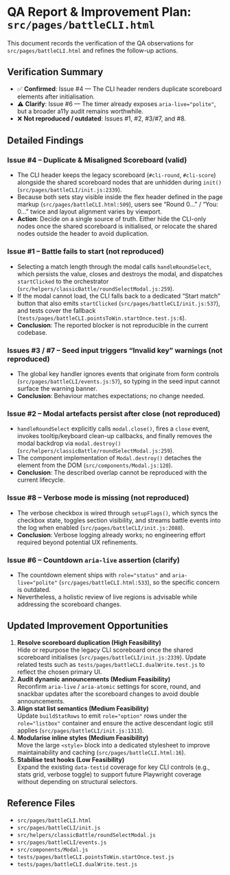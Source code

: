# QA Report & Improvement Plan: `src/pages/battleCLI.html`

This document records the verification of the QA observations for `src/pages/battleCLI.html` and refines the follow-up actions.

## Verification Summary

- ✅ **Confirmed**: Issue #4 — The CLI header renders duplicate scoreboard elements after initialisation.
- ⚠️ **Clarify**: Issue #6 — The timer already exposes `aria-live="polite"`, but a broader a11y audit remains worthwhile.
- ❌ **Not reproduced / outdated**: Issues #1, #2, #3/#7, and #8.

## Detailed Findings

### Issue #4 – Duplicate & Misaligned Scoreboard (**valid**)
- The CLI header keeps the legacy scoreboard (`#cli-round`, `#cli-score`) alongside the shared scoreboard nodes that are unhidden during `init()` (`src/pages/battleCLI/init.js:2339`).
- Because both sets stay visible inside the flex header defined in the page markup (`src/pages/battleCLI.html:509`), users see “Round 0…” / “You: 0…” twice and layout alignment varies by viewport.
- **Action**: Decide on a single source of truth. Either hide the CLI-only nodes once the shared scoreboard is initialised, or relocate the shared nodes outside the header to avoid duplication.

### Issue #1 – Battle fails to start (**not reproduced**)
- Selecting a match length through the modal calls `handleRoundSelect`, which persists the value, closes and destroys the modal, and dispatches `startClicked` to the orchestrator (`src/helpers/classicBattle/roundSelectModal.js:259`).
- If the modal cannot load, the CLI falls back to a dedicated “Start match” button that also emits `startClicked` (`src/pages/battleCLI/init.js:537`), and tests cover the fallback (`tests/pages/battleCLI.pointsToWin.startOnce.test.js:6`).
- **Conclusion**: The reported blocker is not reproducible in the current codebase.

### Issues #3 / #7 – Seed input triggers “Invalid key” warnings (**not reproduced**)
- The global key handler ignores events that originate from form controls (`src/pages/battleCLI/events.js:57`), so typing in the seed input cannot surface the warning banner.
- **Conclusion**: Behaviour matches expectations; no change needed.

### Issue #2 – Modal artefacts persist after close (**not reproduced**)
- `handleRoundSelect` explicitly calls `modal.close()`, fires a `close` event, invokes tooltip/keyboard clean-up callbacks, and finally removes the modal backdrop via `modal.destroy()` (`src/helpers/classicBattle/roundSelectModal.js:259`).
- The component implementation of `Modal.destroy()` detaches the element from the DOM (`src/components/Modal.js:120`).
- **Conclusion**: The described overlap cannot be reproduced with the current lifecycle.

### Issue #8 – Verbose mode is missing (**not reproduced**)
- The verbose checkbox is wired through `setupFlags()`, which syncs the checkbox state, toggles section visibility, and streams battle events into the log when enabled (`src/pages/battleCLI/init.js:2088`).
- **Conclusion**: Verbose logging already works; no engineering effort required beyond potential UX refinements.

### Issue #6 – Countdown `aria-live` assertion (**clarify**)
- The countdown element ships with `role="status"` and `aria-live="polite"` (`src/pages/battleCLI.html:533`), so the specific concern is outdated.
- Nevertheless, a holistic review of live regions is advisable while addressing the scoreboard changes.

## Updated Improvement Opportunities

1. **Resolve scoreboard duplication (High Feasibility)**  
   Hide or repurpose the legacy CLI scoreboard once the shared scoreboard initialises (`src/pages/battleCLI/init.js:2339`). Update related tests such as `tests/pages/battleCLI.dualWrite.test.js` to reflect the chosen primary UI.
2. **Audit dynamic announcements (Medium Feasibility)**  
   Reconfirm `aria-live` / `aria-atomic` settings for score, round, and snackbar updates after the scoreboard changes to avoid double announcements.
3. **Align stat list semantics (Medium Feasibility)**  
   Update `buildStatRows` to emit `role="option"` rows under the `role="listbox"` container and ensure the active descendant logic still applies (`src/pages/battleCLI/init.js:1313`).
4. **Modularise inline styles (Medium Feasibility)**  
   Move the large `<style>` block into a dedicated stylesheet to improve maintainability and caching (`src/pages/battleCLI.html:16`).
5. **Stabilise test hooks (Low Feasibility)**  
   Expand the existing `data-testid` coverage for key CLI controls (e.g., stats grid, verbose toggle) to support future Playwright coverage without depending on structural selectors.

## Reference Files

- `src/pages/battleCLI.html`
- `src/pages/battleCLI/init.js`
- `src/helpers/classicBattle/roundSelectModal.js`
- `src/pages/battleCLI/events.js`
- `src/components/Modal.js`
- `tests/pages/battleCLI.pointsToWin.startOnce.test.js`
- `tests/pages/battleCLI.dualWrite.test.js`
